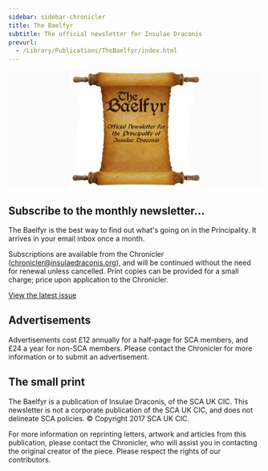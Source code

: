 ```yaml
---
sidebar: sidebar-chronicler
title: The Baelfyr
subtitle: The official newsletter for Insulae Draconis
prevurl:
  - /Library/Publications/TheBaelfyr/index.html
---
```


<img src="/images/baelfyr.jpg" alt="" class="rounded mx-auto d-block" />

## Subscribe to the monthly newsletter...

The Baelfyr is the best way to find out what's going on in the Principality. It arrives in your email inbox once a month.

Subscriptions are available from the Chronicler ([chronicler@insulaedraconis.org](mailto:chronicler@insulaedraconis.org)), and will be continued without the need for renewal unless cancelled. Print copies can be provided for a small charge; price upon application to the Chronicler.

<a role="button" class="btn btn-primary" href="https://baelfyr.insulaedraconis.org/">View the latest issue</a>

## Advertisements

Advertisements cost £12 annually for a half-page for SCA members, and £24 a year for non-SCA members. Please contact the Chronicler for more information or to submit an advertisement.

## The small print

The Baelfyr is a publication of Insulae Draconis, of the SCA UK CIC. This newsletter is not a corporate publication of the SCA UK CIC, and does not delineate SCA policies. © Copyright 2017 SCA UK CIC.

For more information on reprinting letters, artwork and articles from this publication, please contact the Chronicler, who will assist you in contacting the original creator of the piece. Please respect the rights of our contributors.
